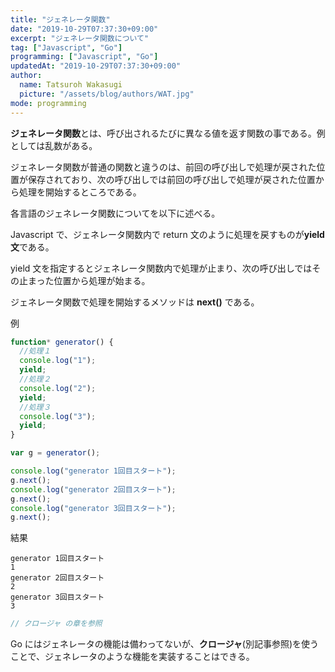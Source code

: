 ```yaml
---
title: "ジェネレータ関数"
date: "2019-10-29T07:37:30+09:00"
excerpt: "ジェネレータ関数について"
tag: ["Javascript", "Go"]
programming: ["Javascript", "Go"]
updatedAt: "2019-10-29T07:37:30+09:00"
author:
  name: Tatsuroh Wakasugi
  picture: "/assets/blog/authors/WAT.jpg"
mode: programming
---
```


**ジェネレータ関数**とは、呼び出されるたびに異なる値を返す関数の事である。例としては乱数がある。

ジェネレータ関数が普通の関数と違うのは、前回の呼び出しで処理が戻された位置が保存されており、次の呼び出しでは前回の呼び出しで処理が戻された位置から処理を開始するところである。

各言語のジェネレータ関数についてを以下に述べる。

<div class="note_content_by_programming_language" id="note_content_Javascript">

Javascript で、ジェネレータ関数内で return 文のように処理を戻すものが**yield 文**である。

yield 文を指定するとジェネレータ関数内で処理が止まり、次の呼び出しではその止まった位置から処理が始まる。

ジェネレータ関数で処理を開始するメソッドは **next()** である。

例

```javascript
function* generator() {
  //処理１
  console.log("1");
  yield;
  //処理２
  console.log("2");
  yield;
  //処理３
  console.log("3");
  yield;
}

var g = generator();

console.log("generator 1回目スタート");
g.next();
console.log("generator 2回目スタート");
g.next();
console.log("generator 3回目スタート");
g.next();
```

結果

```
generator 1回目スタート
1
generator 2回目スタート
2
generator 3回目スタート
3
```

</div>
<div class="note_content_by_programming_language" id="note_content_Javascript">

```go
// クロージャ の章を参照
```

Go にはジェネレータの機能は備わってないが、**クロージャ**(別記事参照)を使うことで、ジェネレータのような機能を実装することはできる。

</div>
